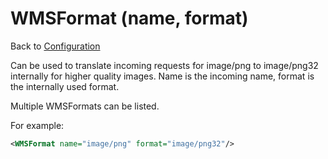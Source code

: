 WMSFormat (name, format)
========================

Back to [Configuration](./Configuration.md)

Can be used to translate incoming requests for image/png to image/png32
internally for higher quality images. Name is the incoming name, format
is the internally used format.

Multiple WMSFormats can be listed.

For example:
```xml
<WMSFormat name="image/png" format="image/png32"/>
```
